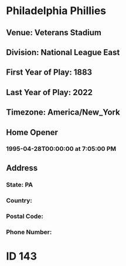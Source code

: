 # Philadelphia Phillies
## Venue: Veterans Stadium
## Division: National League East
## First Year of Play: 1883
## Last Year of Play: 2022
## Timezone: America/New_York
## Home Opener
### 1995-04-28T00:00:00 at 7:05:00 PM
## Address
### 
### State: PA
### Country: 
### Postal Code: 
### Phone Number: 
# ID 143